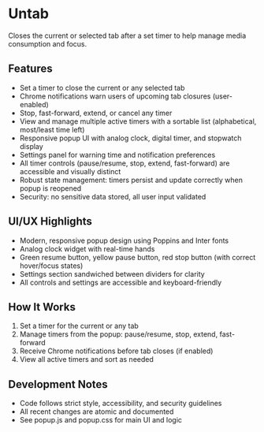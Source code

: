 
# Untab

Closes the current or selected tab after a set timer to help manage media consumption and focus.

## Features

- Set a timer to close the current or any selected tab
- Chrome notifications warn users of upcoming tab closures (user-enabled)
- Stop, fast-forward, extend, or cancel any timer
- View and manage multiple active timers with a sortable list (alphabetical, most/least time left)
- Responsive popup UI with analog clock, digital timer, and stopwatch display
- Settings panel for warning time and notification preferences
- All timer controls (pause/resume, stop, extend, fast-forward) are accessible and visually distinct
- Robust state management: timers persist and update correctly when popup is reopened
- Security: no sensitive data stored, all user input validated

## UI/UX Highlights

- Modern, responsive popup design using Poppins and Inter fonts
- Analog clock widget with real-time hands
- Green resume button, yellow pause button, red stop button (with correct hover/focus states)
- Settings section sandwiched between dividers for clarity
- All controls and settings are accessible and keyboard-friendly

## How It Works

1. Set a timer for the current or any tab
2. Manage timers from the popup: pause/resume, stop, extend, fast-forward
3. Receive Chrome notifications before tab closes (if enabled)
4. View all active timers and sort as needed

## Development Notes

- Code follows strict style, accessibility, and security guidelines
- All recent changes are atomic and documented
- See popup.js and popup.css for main UI and logic
